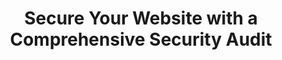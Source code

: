 ---
title: Secure Your Website with a Comprehensive Security Audit
blocks:
  - avatarHeader: Security You Can Trust
    avatarsName: By Filip Van den Broeck
    description: >-
      With over 15 years of experience in developing secure web applications, I
      help businesses ensure their websites are protected against modern threats.
      Through comprehensive security audits, I identify vulnerabilities and offer
      solutions to safeguard your digital assets.
    avatarImage:
      src: /uploads/main/unnamed.jpg
      alt: Filip Van den Broeck
    _template: avatar
  - body: >
      ## Why a Security Audit is Critical for Your Business

      As cyber threats continue to evolve, businesses must prioritize security to protect sensitive data and ensure customer trust. A security audit helps identify potential vulnerabilities before attackers can exploit them, giving you the peace of mind that your systems are secure.

      - **Protect Your Data**: Ensure that your business and customer data remain secure.
      - **Compliance**: Meet industry standards and regulations such as GDPR, OWASP, and ISO 27001.
      - **Minimize Risk**: Prevent costly breaches by identifying and addressing vulnerabilities early.
      - **Boost Customer Trust**: Demonstrate your commitment to security, building confidence with your users and stakeholders.
    color: ''
    _template: content
  - title: What’s Included in Our Security Audit?
    featuresId: securityaudit
    items:
      - icon:
          name: FaLock
          color: blue
        title: Vulnerability Assessment
        text: >-
          We perform a thorough analysis to identify potential weaknesses in your application, from outdated libraries to misconfigurations that could be exploited by attackers.
        richText: ''
      - icon:
          name: FaShieldAlt
          color: red
        title: OWASP Best Practices
        text: >-
          We assess your website against the **OWASP Top 10** security risks, ensuring your site is protected from the most common vulnerabilities such as cross-site scripting (XSS) and SQL injection.
        richText: ''
      - icon:
          name: FaKey
          color: green
        title: Secure Authentication & Authorization
        text: >-
          We review your authentication mechanisms, ensuring strong password policies, multi-factor authentication, and role-based access control are in place.
        richText: ''
      - icon:
          name: FaBug
          color: orange
        title: Penetration Testing
        text: >-
          We simulate real-world attacks to test the security of your system, helping to uncover any hidden vulnerabilities that may not be immediately obvious.
        richText: ''
      - icon:
          name: FaFileContract
          color: yellow
        title: Compliance Check
        text: >-
          We help ensure your systems meet industry security standards, such as **GDPR** or **ISO 27001**, and assist in meeting necessary compliance requirements.
        richText: ''
      - icon:
          name: FaTools
          color: purple
        title: Actionable Insights
        text: >-
          At the end of the audit, you receive a detailed report outlining vulnerabilities, prioritized risks, and actionable steps to strengthen your security posture.
        richText: ''
    color: tint
    _template: features
  - title: How It Works
    featuresId: howitworks
    items:
      - icon:
          name: FaSearch
          color: blue
        title: Initial Consultation
        text: >-
          We start by discussing your specific security concerns and the scope of your audit, ensuring we focus on the most critical areas of your business.
        richText: ''
      - icon:
          name: FaMicroscope
          color: red
        title: Detailed Audit
        text: >-
          We perform an in-depth security audit, scanning your system for vulnerabilities and testing various attack vectors to simulate real-world threats.
        richText: ''
      - icon:
          name: FaReport
          color: green
        title: Security Report
        text: >-
          Once the audit is complete, you’ll receive a comprehensive report detailing all vulnerabilities found, along with recommendations for mitigation.
        richText: ''
      - icon:
          name: FaHandHoldingUsd
          color: yellow
        title: Implementation Support
        text: >-
          We can assist you in implementing the recommended security measures, ensuring your site is protected against future attacks.
        richText: ''
    color: tint
    _template: features
  - actions:
      - label: Book Your Security Audit
        type: button
        icon: false
        link: /booksecurityaudit
    _template: actions
---